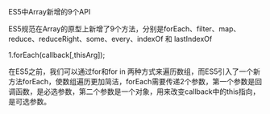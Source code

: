 ES5中Array新增的9个API

ES5规范在Array的原型上新增了9个方法，分别是forEach、filter、map、reduce、reduceRight、some、every、indexOf 和 lastIndexOf

1.forEach(callback[,thisArg]);

在ES5之前，我们可以通过for和for in 两种方式来遍历数组，而ES5引入了一个新方法forEach，使数组遍历更加简洁，forEach需要传递2个参数，第一个参数是回调函数，是必选参数，第二个参数是一个对象，用来改变callback中的this指向，是可选参数。

